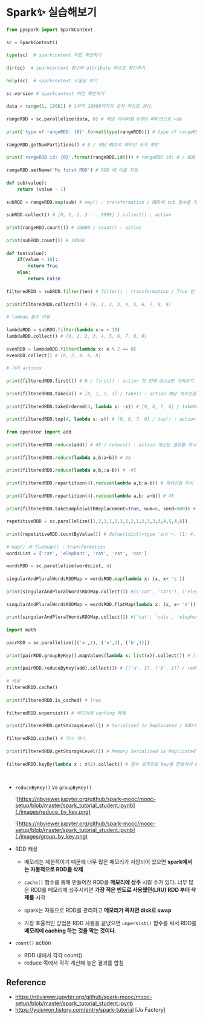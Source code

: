 # Spark✨ 실습해보기

```python
from pyspark import SparkContext

sc = SparkContext()

type(sc)  # sparkcontext 타입 확인하기

dir(sc)  # sparkcontext 함수와 attribute 리스트 확인하기

help(sc)  # sparkcontext 도움말 보기

sc.version # sparkcontext 버전 확인하기

data = range(1, 10001) # 1부터 10000까지의 숫자 리스트 생성.

rangeRDD = sc.parallelize(data, 8) # 해당 데이터를 8개의 파티션으로 나눔

print('type of rangeRDD: {0}'.format(type(rangeRDD))) # type of rangeRDD: <class 'pyspark.rdd.RDD'>  

rangeRDD.getNumPartitions() # 8 / 해당 RDD의 파티션 숫자 확인                                      

print('rangeRDD id: {0}'.format(rangeRDD.id())) # rangeRDD id: 0 / RDD id 확인

rangeRDD.setName('My first RDD') # RDD 에 이름 지정

def sub(value):
    return (value - 1)

subRDD = rangeRDD.map(sub) # map() : transformation / RDD에 sub 함수를 적용시킨다.

subRDD.collect() # [0, 1, 2, 3 ... 9999] / collect() : action

print(rangeRDD.count()) # 10000 / count() : action

print(subRDD.count()) # 10000

def ten(value):
    if(value < 10):
        return True
    else:
        return False

filteredRDD = subRDD.filter(ten) # filter() : transformation / True 인 element만 filter됨

print(filteredRDD.collect()) # [0, 1, 2, 3, 4, 5, 6, 7, 8, 9]

# lambda 함수 이용

lambdaRDD = subRDD.filter(lambda x:x < 10)
lambdaRDD.collect() # [0, 1, 2, 3, 4, 5, 6, 7, 8, 9]

evenRDD = lambdaRDD.filter(lambda x: x % 2 == 0)
evenRDD.collect() # [0, 2, 4, 6, 8]

# 기타 actions

print(filteredRDD.first()) # 0 / first() : action 첫 번째 data만 가져오기

print(filteredRDD.take(4)) # [0, 1, 2, 3] / take() : action 해당 개수만큼 가져오기

print(filteredRDD.takeOrdered(4, lambda s: -s)) # [9, 8, 7, 6] / takeOrdered() : action 해당 개수만큼 데이터를 가져오는데 정렬해서 가져온다. (오름차순, 내림차순)

print(filteredRDD.top(4, lambda s:-s)) # [9, 8, 7, 6] / top() : action takeOrdered()와 비슷.

from operator import add

print(filteredRDD.reduce(add)) # 45 / reduce() : action 계산된 결과를 하나의 값으로

print(filteredRDD.reduce(lambda a,b:a+b)) # 45

print(filteredRDD.reduce(lambda a,b,:a-b)) # -45

print(filteredRDD.repartition(4).reduce(lambda a,b:a-b)) # 파티션을 다시 한다. -45

print(filteredRDD.repartition(4).reduce(lambda a,b: a+b)) # 45

print(filteredRDD.takeSample(withReplacement=True, num=6, seed=500)) # [8, 5, 5, 9, 7, 2] / takeSample() : action 랜덤으로 원소들을 리턴 / withReplacement 파라미터가 있는데 True일 경우 동일한 원소가 여러번 리턴될 수 있다

repetitiveRDD = sc.parallelize([1,2,3,1,2,3,1,2,1,2,3,3,3,4,5,4,6])

print(repetitiveRDD.countByValue()) # defaultdict(<type 'int'>, {1: 4, 2: 4, 3: 5, 4: 2, 5: 1, 6: 1}) / countByValue() : action 값으로 그룹화 한 후 그 개수를 count

# map() 과 flatmap() : transformation
wordsList = ['cat', 'elephant', 'rat', 'rat', 'cat']

wordsRDD = sc.parallelize(wordsList, 4)

singularAndPluralWordsRDDMap = wordsRDD.map(lambda x: (x, x+ 's'))

print(singularAndPluralWordsRDDMap.collect()) #[('cat', 'cats'), ('elephant', 'elephants'), ('rat', 'rats'), ('rat', 'rats'), ('cat', 'cats')]

singularAndPluralWordsRDDMap = wordsRDD.flatMap(lambda x: (x, x+ 's'))

print(singularAndPluralWordsRDDMap.collect()) #['cat', 'cats', 'elephant', 'elephants', 'rat', 'rats', 'rat', 'rats', 'cat', 'cats']

import math

pairRDD = sc.parallelize([('a',1), ('a',2), ('b',1)])

print(pairRDD.groupByKey().mapValues(lambda x: list(x)).collect()) # [('a', [2, 1]), ('b', [1])] / groupByKey() : transformation 모든 key-value 쌍이 셔플, 네트워크 상에서 불필요한 데이터 전송을 야기

print(pairRDD.reduceByKey(add).collect()) # [('a', 3), ('b', 1)] / reduceByKey() : transformation pair RDD로 이루어져 있는 경우에 적용 가능, 대규모 분산 dataset에 대해 매우 효과적으로 동작. 그 이유는 node를 통해 data 셔플이 일어나기 전에 각각 파티션에서 키를 통해 출력 데이터를 결합할 수 있기 때문.

# 캐싱
filteredRDD.cache()

print(filteredRDD.is_cached) # True

filteredRDD.unpersist() # 메모리에 caching 해제

print(filteredRDD.getStorageLevel()) # Serialized 1x Replicated / RDD가 현재 어느 위치에 저장되어 있는지(메모리 or disk) 보여준다.

filteredRDD.cache() # 다시 캐시

print(filteredRDD.getStorageLevel()) # Memory Serialized 1x Replicated

filteredRDD.keyBy(lambda x : x%2).collect() # 함수 로직으로 key를 만들어서 k:v 로 묶어줌
```  

<br>

- `reduceByKey()` vs `groupByKey()`  

    ![https://nbviewer.jupyter.org/github/spark-mooc/mooc-setup/blob/master/spark_tutorial_student.ipynb](./images/reduce_by_key.png)  

    ![https://nbviewer.jupyter.org/github/spark-mooc/mooc-setup/blob/master/spark_tutorial_student.ipynb](./images/group_by_key.png)  

- RDD 캐싱
    - 메모리는 제한적이기 때문에 너무 많은 메모리가 저장되어 있으면 **spark에서는 자동적으로 RDD를 삭제**

    - `cache()` 함수를 통해 만들어진 RDD를 **메모리에 상주** 시킬 수가 있다. 너무 많은 RDD를 메모리에 상주시키면 **가장 적은 빈도로 사용했던(LRU) RDD 부터 삭제를** 시작
    
    - spark는 자동으로 RDD를 관리하고 **메모리가 꽉차면 disk로 swap**
    
    - 가장 효율적인 방법은 RDD 사용을 끝냈으면 `unpersist()` 함수를 써서 RDD를 **메모리에 caching 하는 것을 막는 것이다.**


- `count()` action
    - RDD 내에서 각각 count()
    - reduce 쪽에서 각각 계산해 놓은 결과를 합침

## Reference

- https://nbviewer.jupyter.org/github/spark-mooc/mooc-setup/blob/master/spark_tutorial_student.ipynb
- https://yujuwon.tistory.com/entry/spark-tutorial [Ju Factory]